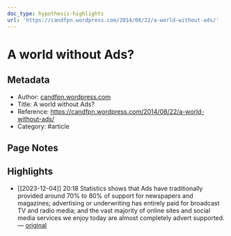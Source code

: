 ```yaml
---
doc_type: hypothesis-highlights
url: 'https://candfpn.wordpress.com/2014/08/22/a-world-without-ads/'
---
```


# A world without Ads?

## Metadata
- Author: [candfpn.wordpress.com]()
- Title: A world without Ads?
- Reference: https://candfpn.wordpress.com/2014/08/22/a-world-without-ads/
- Category: #article

## Page Notes
## Highlights
- [[2023-12-04]] 20:18 Statistics shows that Ads have traditionally provided around 70% to 80% of support for newspapers and magazines; advertising or underwriting has entirely paid for broadcast TV and radio media; and the vast majority of online sites and social media services we enjoy today are almost completely advert supported. — [original](https://hyp.is/2yVaXJLZEe6gjh9ARJmTvQ/candfpn.wordpress.com/2014/08/22/a-world-without-ads/)





